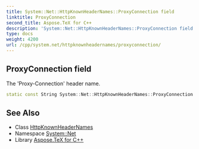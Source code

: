 ```yaml
---
title: System::Net::HttpKnownHeaderNames::ProxyConnection field
linktitle: ProxyConnection
second_title: Aspose.TeX for C++
description: 'System::Net::HttpKnownHeaderNames::ProxyConnection field. The ''Proxy-Connection'' header name in C++.'
type: docs
weight: 4200
url: /cpp/system.net/httpknownheadernames/proxyconnection/
---
```

## ProxyConnection field


The 'Proxy-Connection' header name.

```cpp
static const String System::Net::HttpKnownHeaderNames::ProxyConnection
```

## See Also

* Class [HttpKnownHeaderNames](../)
* Namespace [System::Net](../../)
* Library [Aspose.TeX for C++](../../../)
